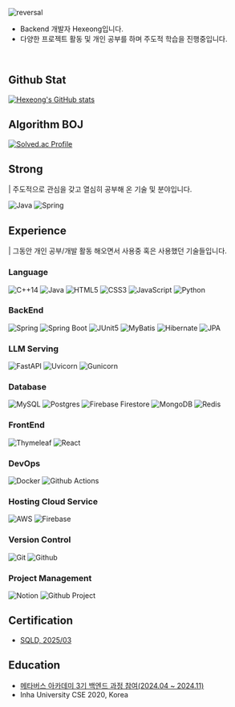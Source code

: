 ![reversal](https://capsule-render.vercel.app/api?type=rect&text=%20Hexeong%20&fontAlign=30&fontSize=30&fontColor=FFFFFF&desc=I'm%20junior%20Back-end%20developer&descAlign=60&descAlignY=50&color=FF5050&textBg=true)
- Backend 개발자 Hexeong입니다.
- 다양한 프로젝트 활동 및 개인 공부를 하며 주도적 학습을 진행중입니다.

<br>

## Github Stat
[![Hexeong's GitHub stats](https://github-readme-stats.vercel.app/api?username=Hexeong&show_icons=true)](https://github.com/Hexeong/github-readme-stats)

## Algorithm BOJ
[![Solved.ac Profile](http://mazassumnida.wtf/api/v2/generate_badge?boj=123macanic)](https://solved.ac/123macanic/)

## Strong
| 주도적으로 관심을 갖고 열심히 공부해 온 기술 및 분야입니다.

![Java](https://img.shields.io/badge/java-%23ED8B00.svg?style=for-the-badge&logo=openjdk&logoColor=white)
![Spring](https://img.shields.io/badge/spring-%236DB33F.svg?style=for-the-badge&logo=spring&logoColor=white)

## Experience
| 그동안 개인 공부/개발 활동 해오면서 사용중 혹은 사용했던 기술들입니다.
### Language
![C++14](https://img.shields.io/badge/c++14-%2300599C.svg?style=for-the-badge&logo=c%2B%2B&logoColor=white)
![Java](https://img.shields.io/badge/java-%23ED8B00.svg?style=for-the-badge&logo=openjdk&logoColor=white)
![HTML5](https://img.shields.io/badge/html5-%23E34F26.svg?style=for-the-badge&logo=html5&logoColor=white)
![CSS3](https://img.shields.io/badge/css3-%231572B6.svg?style=for-the-badge&logo=css3&logoColor=white)
![JavaScript](https://img.shields.io/badge/javascript-%23323330.svg?style=for-the-badge&logo=javascript&logoColor=%23F7DF1E)
![Python](https://img.shields.io/badge/python-3670A0?style=for-the-badge&logo=python&logoColor=ffdd54)

### BackEnd
![Spring](https://img.shields.io/badge/spring-%236DB33F.svg?style=for-the-badge&logo=spring&logoColor=white)
![Spring Boot](https://img.shields.io/badge/springboot-6DB33F.svg?style=for-the-badge&logo=springboot&logoColor=white)
![JUnit5](https://img.shields.io/badge/JUnit5-25A162.svg?style=for-the-badge&logo=JUnit5&logoColor=white)
![MyBatis](https://img.shields.io/badge/MyBatis-FF0000.svg?style=for-the-badge&logo=Mybatis&logoColor=white)
![Hibernate](https://img.shields.io/badge/Hibernate-59666C.svg?style=for-the-badge&logo=Hibernate&logoColor=white)
![JPA](https://img.shields.io/badge/JPA-%236DB33F.svg?style=for-the-badge&logo=JPA&logoColor=white)

### LLM Serving
![FastAPI](https://img.shields.io/badge/FastAPI-005571?style=for-the-badge&logo=fastapi)
![Uvicorn](https://img.shields.io/badge/uvicorn-%298729.svg?style=for-the-badge&logo=uvicorn&logoColor=white)
![Gunicorn](https://img.shields.io/badge/gunicorn-%298729.svg?style=for-the-badge&logo=gunicorn&logoColor=white)

### Database
![MySQL](https://img.shields.io/badge/mysql-4479A1.svg?style=for-the-badge&logo=mysql&logoColor=white)
![Postgres](https://img.shields.io/badge/postgres-%23316192.svg?style=for-the-badge&logo=postgresql&logoColor=white)
![Firebase Firestore](https://img.shields.io/badge/firebase%20firestore-a08021?style=for-the-badge&logo=firebase&logoColor=ffcd34)
![MongoDB](https://img.shields.io/badge/MongoDB-%234ea94b.svg?style=for-the-badge&logo=mongodb&logoColor=white)
![Redis](https://img.shields.io/badge/redis-%23DD0031.svg?style=for-the-badge&logo=redis&logoColor=white)

### FrontEnd
![Thymeleaf](https://img.shields.io/badge/Thymeleaf-005F0F.svg?style=for-the-badge&logo=Thymeleaf&logoColor=white)
![React](https://img.shields.io/badge/React-61DAFB.svg?style=for-the-badge&logo=React&logoColor=white)

### DevOps
![Docker](https://img.shields.io/badge/Docker-%232496ED.svg?style=for-the-badge&logo=docker&logoColor=white)
![Github Actions](https://img.shields.io/badge/Github%20Actions-%232088FF.svg?style=for-the-badge&logo=githubactions&logoColor=white)

### Hosting Cloud Service
![AWS](https://img.shields.io/badge/AWS-%23232F3E.svg?style=for-the-badge&logo=amazonwebservices&logoColor=white)
![Firebase](https://img.shields.io/badge/firebase-%23039BE5.svg?style=for-the-badge&logo=firebase)

### Version Control
![Git](https://img.shields.io/badge/Git-F05032.svg?style=for-the-badge&logo=git&logoColor=white)
![Github](https://img.shields.io/badge/Github-181717.svg?style=for-the-badge&logo=github&logoColor=white)

### Project Management
![Notion](https://img.shields.io/badge/Notion-%23000000.svg?style=for-the-badge&logo=notion&logoColor=white)
![Github Project](https://img.shields.io/badge/Github%20Project-181717.svg?style=for-the-badge&logo=github&logoColor=white)

## Certification
- [SQLD, 2025/03](https://www.dataq.or.kr/www/mypage/accept/result.do)

## Education
- <a href="https://mtvs.kr/user/main">메타버스 아카데미 3기 백엔드 과정 참여(2024.04 ~ 2024.11)</a>
- Inha University CSE 2020, Korea

<!--
**Hexeong/Hexeong** is a ✨ _special_ ✨ repository because its `README.md` (this file) appears on your GitHub profile.

Here are some ideas to get you started:

- 🔭 I’m currently working on ...
- 🌱 I’m currently learning ...
- 👯 I’m looking to collaborate on ...
- 🤔 I’m looking for help with ...
- 💬 Ask me about ...
- 📫 How to reach me: ...
- 😄 Pronouns: ...
- ⚡ Fun fact: ...
-->
